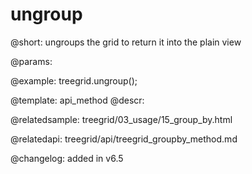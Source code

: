 ungroup
=============

@short: ungroups the grid to return it into the plain view


@params:
    



@example:
treegrid.ungroup();



@template: api_method
@descr:


@relatedsample: treegrid/03_usage/15_group_by.html


@relatedapi: treegrid/api/treegrid_groupby_method.md


@changelog:
added in v6.5

